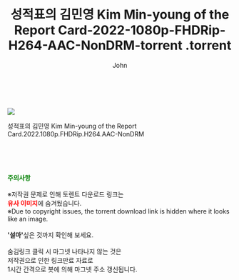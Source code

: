 ﻿---
layout: post
title:  "                   성적표의 김민영 Kim Min-young of the Report Card-2022-1080p-FHDRip-H264-AAC-NonDRM-torrent                .torrent"
author: John
categories: [ 영화 ]
tags: [  ]
image: https://torrentrj59.com/uploadfile/full/08d18472cd045e81ddf108708f8e7181086e34b9.jpg 
description: "                   성적표의 김민영 Kim Min-young of the Report Card-2022-1080p-FHDRip-H264-AAC-NonDRM-torrent                 torrent 정보 공유"
toc: true
toc_sticky: true
---

<br>
<p><img src="https://torrentrj59.com/uploadfile/full/08d18472cd045e81ddf108708f8e7181086e34b9.jpg"/></p>
 성적표의 김민영 Kim Min-young of the Report Card.2022.1080p.FHDRip.H264.AAC-NonDRM    
    
<br><br><br>
<p data-ke-size="size16"><b><span style="color: green;">주의사항</span></b><br /><br />※저작권 문제로 인해 토렌트 다운로드 링크는<br /><b><span style="color: red;">유사 이미지</span></b>에 숨겨뒀습니다.<br />※Due to copyright issues, the torrent download link is hidden where it looks like an image.<br /><br /><b>'설마'</b>싶은 것까지 확인해 보세요.<br /><br />숨김링크 클릭 시 마그넷 나타나지 않는 것은<br />저작권으로 인한 링크만료 자료로<br />1시간 간격으로 봇에 의해 마그넷 주소 갱신됩니다.</p>
